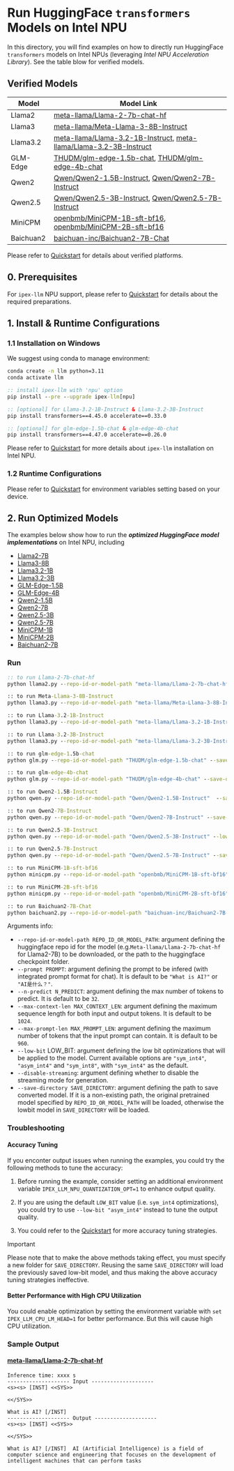# Run HuggingFace `transformers` Models on Intel NPU
In this directory, you will find examples on how to directly run HuggingFace `transformers` models on Intel NPUs (leveraging *Intel NPU Acceleration Library*). See the table blow for verified models.

## Verified Models

| Model      | Model Link                                                    |
|------------|----------------------------------------------------------------|
| Llama2 | [meta-llama/Llama-2-7b-chat-hf](https://huggingface.co/meta-llama/Llama-2-7b-chat-hf) |
| Llama3 | [meta-llama/Meta-Llama-3-8B-Instruct](https://huggingface.co/meta-llama/Meta-Llama-3-8B-Instruct) |
| Llama3.2 | [meta-llama/Llama-3.2-1B-Instruct](https://huggingface.co/meta-llama/Llama-3.2-1B-Instruct), [meta-llama/Llama-3.2-3B-Instruct](https://huggingface.co/meta-llama/Llama-3.2-3B-Instruct) |
| GLM-Edge | [THUDM/glm-edge-1.5b-chat](https://huggingface.co/THUDM/glm-edge-1.5b-chat), [THUDM/glm-edge-4b-chat](https://huggingface.co/THUDM/glm-edge-4b-chat) |
| Qwen2 | [Qwen/Qwen2-1.5B-Instruct](https://huggingface.co/Qwen/Qwen2-1.5B-Instruct), [Qwen/Qwen2-7B-Instruct](https://huggingface.co/Qwen/Qwen2-7B-Instruct) |
| Qwen2.5 | [Qwen/Qwen2.5-3B-Instruct](https://huggingface.co/Qwen/Qwen2.5-3B-Instruct), [Qwen/Qwen2.5-7B-Instruct](https://huggingface.co/Qwen/Qwen2.5-7B-Instruct) |
| MiniCPM | [openbmb/MiniCPM-1B-sft-bf16](https://huggingface.co/openbmb/MiniCPM-1B-sft-bf16), [openbmb/MiniCPM-2B-sft-bf16](https://huggingface.co/openbmb/MiniCPM-2B-sft-bf16) |
| Baichuan2 | [baichuan-inc/Baichuan2-7B-Chat](https://huggingface.co/baichuan-inc/Baichuan2-7B-Chat) |

Please refer to [Quickstart](../../../../../../docs/mddocs/Quickstart/npu_quickstart.md#python-api) for details about verified platforms.

## 0. Prerequisites
For `ipex-llm` NPU support, please refer to [Quickstart](../../../../../../docs/mddocs/Quickstart/npu_quickstart.md#install-prerequisites) for details about the required preparations.

## 1. Install & Runtime Configurations
### 1.1 Installation on Windows
We suggest using conda to manage environment:
```cmd
conda create -n llm python=3.11
conda activate llm

:: install ipex-llm with 'npu' option
pip install --pre --upgrade ipex-llm[npu]

:: [optional] for Llama-3.2-1B-Instruct & Llama-3.2-3B-Instruct
pip install transformers==4.45.0 accelerate==0.33.0

:: [optional] for glm-edge-1.5b-chat & glm-edge-4b-chat
pip install transformers==4.47.0 accelerate==0.26.0
```

Please refer to [Quickstart](../../../../../../docs/mddocs/Quickstart/npu_quickstart.md#install-ipex-llm-with-npu-support) for more details about `ipex-llm` installation on Intel NPU.

### 1.2 Runtime Configurations
Please refer to [Quickstart](../../../../../../docs/mddocs/Quickstart/npu_quickstart.md#runtime-configurations) for environment variables setting based on your device.

## 2. Run Optimized Models
The examples below show how to run the **_optimized HuggingFace model implementations_** on Intel NPU, including
- [Llama2-7B](./llama2.py)
- [Llama3-8B](./llama3.py)
- [Llama3.2-1B](./llama3.py)
- [Llama3.2-3B](./llama3.py)
- [GLM-Edge-1.5B](./glm.py)
- [GLM-Edge-4B](./glm.py)
- [Qwen2-1.5B](./qwen.py)
- [Qwen2-7B](./qwen.py)
- [Qwen2.5-3B](./qwen.py)
- [Qwen2.5-7B](./qwen.py)
- [MiniCPM-1B](./minicpm.py)
- [MiniCPM-2B](./minicpm.py)
- [Baichuan2-7B](./baichuan2.py)

### Run
```cmd
:: to run Llama-2-7b-chat-hf
python llama2.py --repo-id-or-model-path "meta-llama/Llama-2-7b-chat-hf" --save-directory <converted_model_path>

:: to run Meta-Llama-3-8B-Instruct
python llama3.py --repo-id-or-model-path "meta-llama/Meta-Llama-3-8B-Instruct" --save-directory <converted_model_path>

:: to run Llama-3.2-1B-Instruct
python llama3.py --repo-id-or-model-path "meta-llama/Llama-3.2-1B-Instruct" --save-directory <converted_model_path>

:: to run Llama-3.2-3B-Instruct
python llama3.py --repo-id-or-model-path "meta-llama/Llama-3.2-3B-Instruct" --save-directory <converted_model_path>

:: to run glm-edge-1.5b-chat
python glm.py --repo-id-or-model-path "THUDM/glm-edge-1.5b-chat" --save-directory <converted_model_path>

:: to run glm-edge-4b-chat
python glm.py --repo-id-or-model-path "THUDM/glm-edge-4b-chat" --save-directory <converted_model_path>

:: to run Qwen2-1.5B-Instruct
python qwen.py --repo-id-or-model-path "Qwen/Qwen2-1.5B-Instruct"  --save-directory <converted_model_path>

:: to run Qwen2-7B-Instruct
python qwen.py --repo-id-or-model-path "Qwen/Qwen2-7B-Instruct" --save-directory <converted_model_path>

:: to run Qwen2.5-3B-Instruct
python qwen.py --repo-id-or-model-path "Qwen/Qwen2.5-3B-Instruct" --low-bit sym_int8 --save-directory <converted_model_path>

:: to run Qwen2.5-7B-Instruct
python qwen.py --repo-id-or-model-path "Qwen/Qwen2.5-7B-Instruct" --save-directory <converted_model_path>

:: to run MiniCPM-1B-sft-bf16
python minicpm.py --repo-id-or-model-path "openbmb/MiniCPM-1B-sft-bf16" --save-directory <converted_model_path>

:: to run MiniCPM-2B-sft-bf16
python minicpm.py --repo-id-or-model-path "openbmb/MiniCPM-2B-sft-bf16" --save-directory <converted_model_path>

:: to run Baichuan2-7B-Chat
python baichuan2.py --repo-id-or-model-path "baichuan-inc/Baichuan2-7B-Chat" --save-directory <converted_model_path>
```

Arguments info:
- `--repo-id-or-model-path REPO_ID_OR_MODEL_PATH`: argument defining the huggingface repo id for the model (e.g.`Meta-llama/Llama-2-7b-chat-hf` for Llama2-7B) to be downloaded, or the path to the huggingface checkpoint folder.
- `--prompt PROMPT`: argument defining the prompt to be infered (with integrated prompt format for chat). It is default to be `"What is AI?"` or `"AI是什么？"`.
- `--n-predict N_PREDICT`: argument defining the max number of tokens to predict. It is default to be `32`.
- `--max-context-len MAX_CONTEXT_LEN`: argument defining the maximum sequence length for both input and output tokens. It is default to be `1024`.
- `--max-prompt-len MAX_PROMPT_LEN`: argument defining the maximum number of tokens that the input prompt can contain. It is default to be `960`.
- `--low-bit` LOW_BIT: argument defining the low bit optimizations that will be applied to the model. Current available options are `"sym_int4"`, `"asym_int4"` and `"sym_int8"`, with `"sym_int4"` as the default.
- `--disable-streaming`: argument defining whether to disable the streaming mode for generation.
- `--save-directory SAVE_DIRECTORY`: argument defining the path to save converted model. If it is a non-existing path, the original pretrained model specified by `REPO_ID_OR_MODEL_PATH` will be loaded, otherwise the lowbit model in `SAVE_DIRECTORY` will be loaded.

### Troubleshooting

#### Accuracy Tuning
If you enconter output issues when running the examples, you could try the following methods to tune the accuracy:

1. Before running the example, consider setting an additional environment variable `IPEX_LLM_NPU_QUANTIZATION_OPT=1` to enhance output quality.

2. If you are using the default `LOW_BIT` value (i.e. `sym_int4` optimizations), you could try to use `--low-bit "asym_int4"` instead to tune the output quality.

3. You could refer to the [Quickstart](../../../../../../docs/mddocs/Quickstart/npu_quickstart.md#accuracy-tuning) for more accuracy tuning strategies.

> [!IMPORTANT]
> Please note that to make the above methods taking effect, you must specify a new folder for `SAVE_DIRECTORY`. Reusing the same `SAVE_DIRECTORY` will load the previously saved low-bit model, and thus making the above accuracy tuning strategies ineffective.

#### Better Performance with High CPU Utilization
You could enable optimization by setting the environment variable with `set IPEX_LLM_CPU_LM_HEAD=1` for better performance. But this will cause high CPU utilization.


### Sample Output
#### [meta-llama/Llama-2-7b-chat-hf](https://huggingface.co/meta-llama/Llama-2-7b-chat-hf)

```log
Inference time: xxxx s
-------------------- Input --------------------
<s><s> [INST] <<SYS>>

<</SYS>>

What is AI? [/INST]
-------------------- Output --------------------
<s><s> [INST] <<SYS>>

<</SYS>>

What is AI? [/INST]  AI (Artificial Intelligence) is a field of computer science and engineering that focuses on the development of intelligent machines that can perform tasks
```
